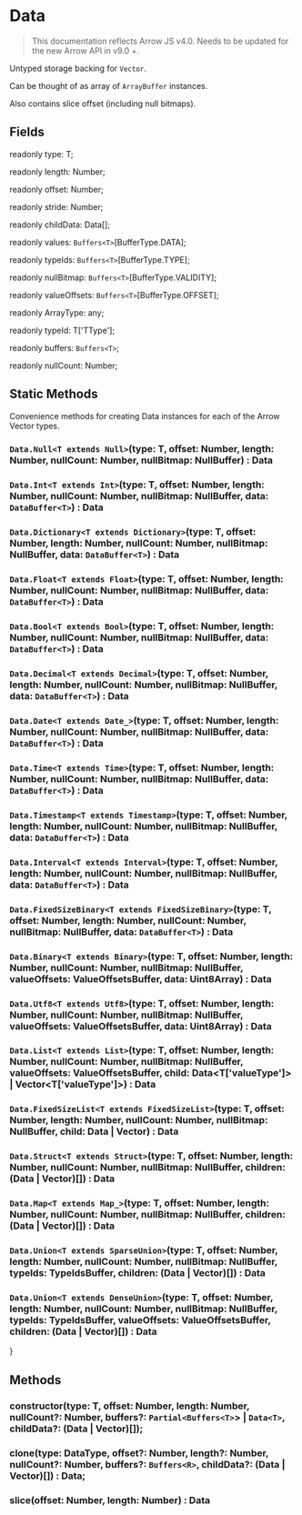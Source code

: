 # Data

> This documentation reflects Arrow JS v4.0. Needs to be updated for the new Arrow API in v9.0 +.


Untyped storage backing for `Vector`.

Can be thought of as array of `ArrayBuffer` instances.

Also contains slice offset (including null bitmaps).

## Fields

readonly type: T;

readonly length: Number;

readonly offset: Number;

readonly stride: Number;

readonly childData: Data[];

readonly values: `Buffers<T>`[BufferType.DATA];

readonly typeIds: `Buffers<T>`[BufferType.TYPE];

readonly nullBitmap: `Buffers<T>`[BufferType.VALIDITY];

readonly valueOffsets: `Buffers<T>`[BufferType.OFFSET];

readonly ArrayType: any;

readonly typeId: T['TType'];

readonly buffers: `Buffers<T>`;

readonly nullCount: Number;


## Static Methods

Convenience methods for creating Data instances for each of the Arrow Vector types.

### `Data.Null<T extends Null>`(type: T, offset: Number, length: Number, nullCount: Number, nullBitmap: NullBuffer) : Data

### `Data.Int<T extends Int>`(type: T, offset: Number, length: Number, nullCount: Number, nullBitmap: NullBuffer, data: `DataBuffer<T>`) : Data

### `Data.Dictionary<T extends Dictionary>`(type: T, offset: Number, length: Number, nullCount: Number, nullBitmap: NullBuffer, data: `DataBuffer<T>`) : Data

### `Data.Float<T extends Float>`(type: T, offset: Number, length: Number, nullCount: Number, nullBitmap: NullBuffer, data: `DataBuffer<T>`) : Data

### `Data.Bool<T extends Bool>`(type: T, offset: Number, length: Number, nullCount: Number, nullBitmap: NullBuffer, data: `DataBuffer<T>`) : Data

### `Data.Decimal<T extends Decimal>`(type: T, offset: Number, length: Number, nullCount: Number, nullBitmap: NullBuffer, data: `DataBuffer<T>`) : Data

### `Data.Date<T extends Date_>`(type: T, offset: Number, length: Number, nullCount: Number, nullBitmap: NullBuffer, data: `DataBuffer<T>`) : Data

### `Data.Time<T extends Time>`(type: T, offset: Number, length: Number, nullCount: Number, nullBitmap: NullBuffer, data: `DataBuffer<T>`) : Data

### `Data.Timestamp<T extends Timestamp>`(type: T, offset: Number, length: Number, nullCount: Number, nullBitmap: NullBuffer, data: `DataBuffer<T>`) : Data

### `Data.Interval<T extends Interval>`(type: T, offset: Number, length: Number, nullCount: Number, nullBitmap: NullBuffer, data: `DataBuffer<T>`) : Data

### `Data.FixedSizeBinary<T extends FixedSizeBinary>`(type: T, offset: Number, length: Number, nullCount: Number, nullBitmap: NullBuffer, data: `DataBuffer<T>`) : Data

### `Data.Binary<T extends Binary>`(type: T, offset: Number, length: Number, nullCount: Number, nullBitmap: NullBuffer, valueOffsets: ValueOffsetsBuffer, data: Uint8Array) : Data

### `Data.Utf8<T extends Utf8>`(type: T, offset: Number, length: Number, nullCount: Number, nullBitmap: NullBuffer, valueOffsets: ValueOffsetsBuffer, data: Uint8Array) : Data

### `Data.List<T extends List>`(type: T, offset: Number, length: Number, nullCount: Number, nullBitmap: NullBuffer, valueOffsets: ValueOffsetsBuffer, child: Data<T['valueType']> | Vector<T['valueType']>) : Data

### `Data.FixedSizeList<T extends FixedSizeList>`(type: T, offset: Number, length: Number, nullCount: Number, nullBitmap: NullBuffer, child: Data | Vector) : Data

### `Data.Struct<T extends Struct>`(type: T, offset: Number, length: Number, nullCount: Number, nullBitmap: NullBuffer, children: (Data | Vector)[]) : Data

### `Data.Map<T extends Map_>`(type: T, offset: Number, length: Number, nullCount: Number, nullBitmap: NullBuffer, children: (Data | Vector)[]) : Data

### `Data.Union<T extends SparseUnion>`(type: T, offset: Number, length: Number, nullCount: Number, nullBitmap: NullBuffer, typeIds: TypeIdsBuffer, children: (Data | Vector)[]) : Data

### `Data.Union<T extends DenseUnion>`(type: T, offset: Number, length: Number, nullCount: Number, nullBitmap: NullBuffer, typeIds: TypeIdsBuffer, valueOffsets: ValueOffsetsBuffer, children: (Data | Vector)[]) : Data
}


## Methods

### constructor(type: T, offset: Number, length: Number, nullCount?: Number, buffers?: `Partial<Buffers<T>`> | `Data<T>`, childData?: (Data | Vector)[]);

### clone(type: DataType, offset?: Number, length?: Number, nullCount?: Number, buffers?: `Buffers<R>`, childData?: (Data | Vector)[]) : Data;

### slice(offset: Number, length: Number) : Data


